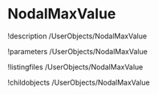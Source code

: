 <!-- MOOSE Documentation Stub: Remove this when content is added. -->

# NodalMaxValue
!description /UserObjects/NodalMaxValue

!parameters /UserObjects/NodalMaxValue

!listingfiles /UserObjects/NodalMaxValue

!childobjects /UserObjects/NodalMaxValue
